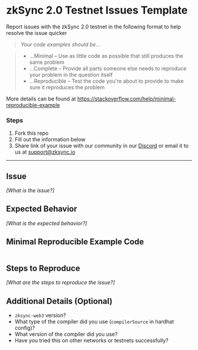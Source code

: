 # zkSync 2.0 Testnet Issues Template
Report issues with the zkSync 2.0 testnet in the following format to help resolve the issue quicker

> *Your code examples should be…*

> - …Minimal – Use as little code as possible that still produces the same problem
> - …Complete – Provide all parts someone else needs to reproduce your problem in the question itself
> - …Reproducible – Test the code you're about to provide to make sure it reproduces the problem

More details can be found at https://stackoverflow.com/help/minimal-reproducible-example

### Steps
1. Fork this repo
1. Fill out the information below
1. Share link of your issue with our community in our [Discord](https://discord.com/invite/px2aR7w) or email it to us at [support@zksync.io](mailto:support@zksync.io)

---

## Issue
*[What is the issue?]*

## Expected Behavior
*[What is the expected behavior?]*

## Minimal Reproducible Example Code
```

```

## Steps to Reproduce
*[What are the steps to reproduce the issue?]*

## Additional Details (Optional)
- `zksync-web3` version?
- What type of the compiler did you use (`compilerSource` in hardhat config)?
- What version of the compiler did you use?
- Have you tried this on other networks or testnets successfully?
